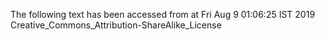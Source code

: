 The following text has been accessed from at Fri Aug 9 01:06:25 IST 2019
Creative_Commons_Attribution-ShareAlike_License
